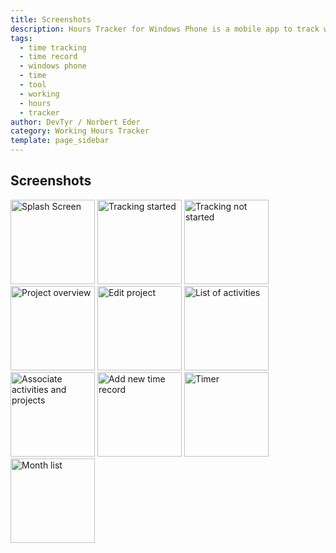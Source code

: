 ```yaml
---
title: Screenshots
description: Hours Tracker for Windows Phone is a mobile app to track work hours for projects
tags: 
  - time tracking
  - time record
  - windows phone
  - time
  - tool
  - working
  - hours
  - tracker
author: DevTyr / Norbert Eder
category: Working Hours Tracker
template: page_sidebar
---
```


## Screenshots

<div>
	<img src="/img/workinght_001.png" width="135px" class="img-polaroid" title="Splash Screen">
	<img src="/img/workinght_002.png" width="135px" class="img-polaroid" title="Tracking started">
	<img src="/img/workinght_003.png" width="135px" class="img-polaroid" title="Tracking not started">
	<img src="/img/workinght_004.png" width="135px" class="img-polaroid" title="Project overview">
	<img src="/img/workinght_005.png" width="135px" class="img-polaroid" title="Edit project">
	<img src="/img/workinght_006.png" width="135px" class="img-polaroid" title="List of activities">
	<img src="/img/workinght_007.png" width="135px" class="img-polaroid" title="Associate activities and projects">
	<img src="/img/workinght_008.png" width="135px" class="img-polaroid" title="Add new time record">
	<img src="/img/workinght_009.png" width="135px" class="img-polaroid" title="Timer">
	<img src="/img/workinght_010.png" width="135px" class="img-polaroid" title="Month list">
</div>
